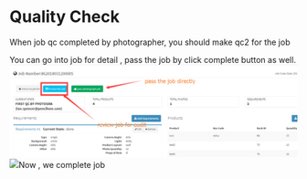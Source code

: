 # Quality Check

When job qc completed by photographer, you should make qc2 for the job

You can go into job for detail , pass the job by click complete button as well.![](/assets/qulitci_comp.png)![](/assets/complete_2\.png)Now , we complete job


